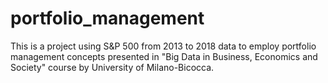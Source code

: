 # portfolio_management
This is a project using S&amp;P 500 from 2013 to 2018 data to employ portfolio management concepts presented in "Big Data in Business, Economics and Society" course by University of Milano-Bicocca.
